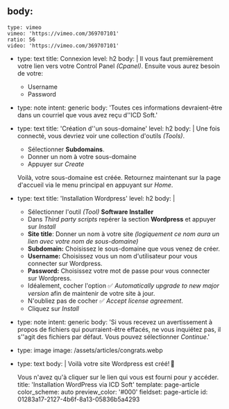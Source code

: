 body:
  -
    type: vimeo
    vimeo: 'https://vimeo.com/369707101'
    ratio: 56
    video: 'https://vimeo.com/369707101'
  -
    type: text
    title: Connexion
    level: h2
    body: |
      Il vous faut premièrement votre lien vers votre Control Panel&nbsp;_(Cpanel)_.
      Ensuite vous aurez besoin de&nbsp;votre:
      
      - Username
      - Password
  -
    type: note
    intent: generic
    body: 'Toutes ces informations devraient-être dans un courriel que vous avez reçu d''ICD&nbsp;Soft.'
  -
    type: text
    title: 'Création d''un sous-domaine'
    level: h2
    body: |
      Une fois connecté, vous devriez voir une collection d'outils&nbsp;_(Tools)_. 
      
      - Sélectionner **Subdomains**.
      - Donner un nom à votre sous-domaine
      - Appuyer sur _Create_
      
      Voilà, votre sous-domaine est créée. Retournez maintenant sur la page d'accueil via le menu principal en appuyant sur&nbsp;_Home_.
  -
    type: text
    title: 'Installation Wordpress'
    level: h2
    body: |
      - Sélectionner l'outil _(Tool)_ **Software&nbsp;Installer**
      - Dans _Third party scripts_ repérer la section **Wordpress** et appuyer sur&nbsp;_Install_
      - **Site title**: Donner un nom à votre site _(logiquement ce nom aura un lien avec votre nom de&nbsp;sous-domaine)_
      - **Subdomain:** Choisissez le sous-domaine que vous venez de&nbsp;créer.
      - **Username:** Choisissez vous un nom d'utilisateur pour vous connecter sur&nbsp;Wordpress.
      - **Password:** Choisissez votre mot de passe pour vous connecter sur&nbsp;Wordpress.
      - Idéalement, cocher l'option ✅ _Automatically upgrade to new major version_ afin de maintenir de votre site à&nbsp;jour.
      - N'oubliez pas de cocher ✅ _Accept license&nbsp;agreement_.
      - Cliquez sur _Install_
  -
    type: note
    intent: generic
    body: 'Si vous recevez un avertissement à propos de fichiers qui pourraient-être effacés, ne vous inquiétez pas, il s''agit des fichiers par défaut. Vous pouvez sélectionner _Continue_.'
  -
    type: image
    image: /assets/articles/congrats.webp
  -
    type: text
    body: |
      Voilà votre site Wordpress est créé!&thinsp;💪
      
      Vous n'avez qu'à cliquer sur le lien qui vous est fourni pour y&nbsp;accéder.
title: 'Installation WordPress via ICD Soft'
template: page-article
color_scheme: auto
preview_color: '#000'
fieldset: page-article
id: 01283a17-2127-4b6f-8a13-05836b5a4293
